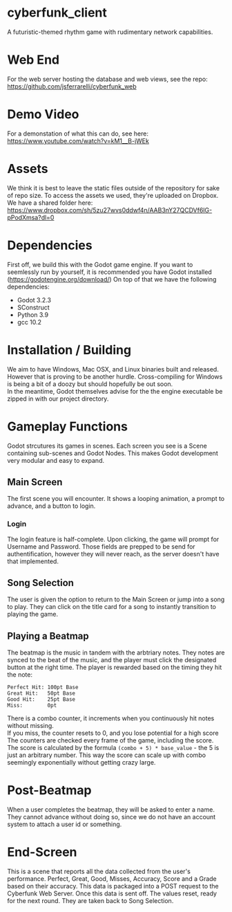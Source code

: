 # cyberfunk_client
A futuristic-themed rhythm game with rudimentary network capabilities. 

# Web End
For the web server hosting the database and web views, see the repo:  https://github.com/jsferrarelli/cyberfunk_web

# Demo Video
For a demonstation of what this can do, see here: https://www.youtube.com/watch?v=kM1__B-jWEk

# Assets
We think it is best to leave the static files outside of the repository for sake of repo size. To access the assets we used, they're uploaded on Dropbox. We have a shared folder here: https://www.dropbox.com/sh/5zu27wvs0ddwf4n/AAB3nY27QCDVf6lG-pPodXmsa?dl=0

# Dependencies
First off, we build this with the Godot game engine. If you want to seemlessly run by yourself, it is recommended you have Godot installed (https://godotengine.org/download/)
On top of that we have the following dependencies:
- Godot 3.2.3
- SConstruct
- Python 3.9
- gcc 10.2

# Installation / Building
We aim to have Windows, Mac OSX, and Linux binaries built and released. However that is proving to be another hurdle. Cross-compiling for Windows is being a bit of a doozy but should hopefully be out soon.<br>
In the meantime, Godot themselves advise for the the engine executable be zipped in with our project directory.

# Gameplay Functions
Godot strcutures its games in scenes. Each screen you see is a Scene containing sub-scenes and Godot Nodes. This makes Godot development very modular and easy to expand.

## Main Screen
The first scene you will encounter. It shows a looping animation, a prompt to advance, and a button to login.
### Login
The login feature is half-complete. Upon clicking, the game will prompt for Username and Password. Those fields are prepped to be send for authentification, however they will never reach, as the server doesn't have that implemented.

## Song Selection
The user is given the option to return to the Main Screen or jump into a song to play. They can click on the title card for a song to instantly transition to playing the game.

## Playing a Beatmap
The beatmap is the music in tandem with the arbtriary notes. They notes are synced to the beat of the music, and the player must click the designated button at the right time. 
The player is rewarded based on the timing they hit the note:
```
Perfect Hit: 100pt Base 
Great Hit:   50pt Base
Good Hit:    25pt Base
Miss:        0pt
```
There is a combo counter, it increments when you continuously hit notes without missing.<br>
If you miss, the counter resets to 0, and you lose potential for a high score<br>
The counters are checked every frame of the game, including the score. 
The score is calculated by the formula `(combo + 5) * base_value` - the 5 is just an arbitrary number. This way the score can scale up with combo seemingly exponentially without getting crazy large.

# Post-Beatmap
When a user completes the beatmap, they will be asked to enter a name. They cannot advance without doing so, since we do not have an account system to attach a user id or something.

# End-Screen
This is a scene that reports all the data collected from the user's performance. Perfect, Great, Good, Misses, Accuracy, Score and a Grade based on their accuracy. This data is packaged into a POST request to the Cyberfunk Web Server. Once this data is sent off. The values reset, ready for the next round. They are taken back to Song Selection.
